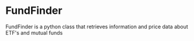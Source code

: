# FundFinder
FundFinder is a python class that retrieves information and price data about ETF's and mutual funds
